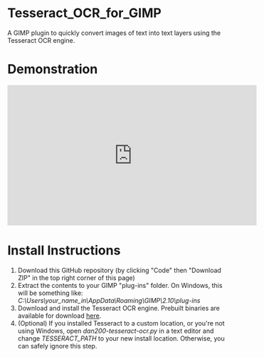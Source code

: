 # Tesseract_OCR_for_GIMP

A GIMP plugin to quickly convert images of text into text layers using the Tesseract OCR engine.

# Demonstration

<iframe width="560" height="315" src="https://www.youtube.com/embed/fCOGOqIhByM" title="YouTube video player" frameborder="0" allow="accelerometer; autoplay; clipboard-write; encrypted-media; gyroscope; picture-in-picture" allowfullscreen></iframe>

# Install Instructions

1. Download this GitHub repository (by clicking "Code" then "Download ZIP" in the top right corner of this page)
2. Extract the contents to your GIMP "plug-ins" folder. On Windows, this will be something like: *C:\Users\your_name_in\AppData\Roaming\GIMP\2.10\plug-ins*
3. Download and install the Tesseract OCR engine. Prebuilt binaries are available for download [here](https://tesseract-ocr.github.io/tessdoc/Home.html#binaries).
4. (Optional) If you installed Tesseract to a custom location, or you're not using Windows, open *dan200-tesseract-ocr.py* in a text editor and change *TESSERACT_PATH* to your new install location. Otherwise, you can safely ignore this step.
